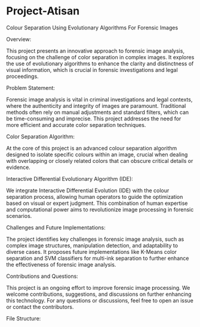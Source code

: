 # Project-Atisan
Colour Separation Using Evolutionary Algorithms For Forensic Images

Overview:

This project presents an innovative approach to forensic image analysis, focusing on the challenge of color separation in complex images. It explores the use of evolutionary algorithms to enhance the clarity and distinctness of visual information, which is crucial in forensic investigations and legal proceedings.


Problem Statement:

Forensic image analysis is vital in criminal investigations and legal contexts, where the authenticity and integrity of images are paramount. Traditional methods often rely on manual adjustments and standard filters, which can be time-consuming and imprecise. This project addresses the need for more efficient and accurate color separation techniques.


Color Separation Algorithm:

At the core of this project is an advanced colour separation algorithm designed to isolate specific colours within an image, crucial when dealing with overlapping or closely related colors that can obscure critical details or evidence.

Interactive Differential Evolutionary Algorithm (IDE):

We integrate Interactive Differential Evolution (IDE) with the colour separation process, allowing human operators to guide the optimization based on visual or expert judgment. This combination of human expertise and computational power aims to revolutionize image processing in forensic scenarios.

Challenges and Future Implementations:

The project identifies key challenges in forensic image analysis, such as complex image structures, manipulation detection, and adaptability to diverse cases. It proposes future implementations like K-Means color separation and SVM classifiers for multi-ink separation to further enhance the effectiveness of forensic image analysis.

Contributions and Questions:

This project is an ongoing effort to improve forensic image processing. We welcome contributions, suggestions, and discussions on further enhancing this technology.
For any questions or discussions, feel free to open an issue or contact the contributors.

File Structure:

